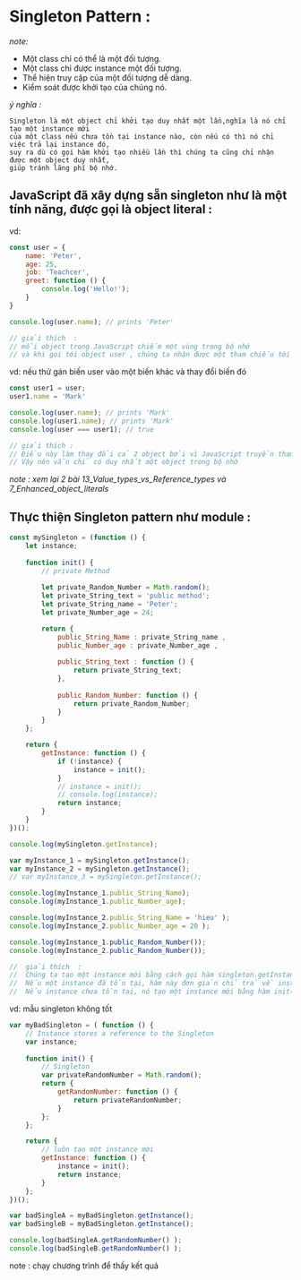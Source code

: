 
# Singleton Pattern : 
_note:_
-   Một class chỉ có thể là một đối tượng.
-   Một class chỉ được instance một đối tượng.
-   Thể hiện truy cập của một đối tượng dễ dàng.
-   Kiểm soát được khởi tạo của chúng nó.
    
_ý nghĩa :_

    Singleton là một object chỉ khởi tạo duy nhất một lần,nghĩa là nó chỉ tạo một instance mới 
    của một class nếu chưa tồn tại instance nào, còn nếu có thì nó chỉ việc trả lại instance đó,
    suy ra dù có gọi hàm khởi tạo nhiều lần thì chúng ta cũng chỉ nhận được một object duy nhất, 
    giúp tránh lãng phí bộ nhớ.



## JavaScript đã xây dựng sẵn singleton như là một tính năng, được gọi là object literal :

vd:
```js
const user = {
    name: 'Peter',
    age: 25,
    job: 'Teachcer',
    greet: function () {
        console.log('Hello!');
    }
}

console.log(user.name); // prints 'Peter'

// giải thích  :
// mỗi object trong JavaScript chiếm một vùng trong bộ nhớ 
// và khi gọi tới object user , chúng ta nhận được một tham chiếu tới nó
```

vd: nếu thử gán biến user vào một biến khác và thay đổi biến đó
```js
const user1 = user;
user1.name = 'Mark'

console.log(user.name); // prints 'Mark'
console.log(user1.name); // prints 'Mark'
console.log(user === user1); // true

// giải thích :
// Điều này làm thay đổi cả 2 object bởi vì JavaScript truyền tham chiếu chứ không phải truyền giá trị.
// Vậy nên vẫn chỉ có duy nhất một object trong bộ nhớ
```

_note : xem lại 2 bài 13_Value_types_vs_Reference_types và 7_Enhanced_object_literals_


## Thực thiện Singleton pattern như module :

```js
const mySingleton = (function () {
    let instance;
    
    function init() {
        // private Method
    
        let private_Random_Number = Math.random();
        let private_String_text = 'public method';
        let private_String_name = 'Peter';
        let private_Number_age = 24;

        return {
            public_String_Name : private_String_name ,
            public_Number_age : private_Number_age ,
            
            public_String_text : function () {
                return private_String_text;
            },
            
            public_Random_Number: function () {
                return private_Random_Number;
            }
        }
    };

    return {
        getInstance: function () {
            if (!instance) {
                instance = init();
            }
            // instance = init();
            // console.log(instance);
            return instance;
        }
    }
})();

console.log(mySingleton.getInstance);

var myInstance_1 = mySingleton.getInstance();
var myInstance_2 = mySingleton.getInstance();
// var myInstance_3 = mySingleton.getInstance();

console.log(myInstance_1.public_String_Name);           
console.log(myInstance_1.public_Number_age);           

console.log(myInstance_2.public_String_Name = 'hieu' );
console.log(myInstance_2.public_Number_age = 20 );     

console.log(myInstance_1.public_Random_Number());       
console.log(myInstance_2.public_Random_Number());

//  giải thích  : 
//  Chúng ta tạo một instance mới bằng cách gọi hàm singleton.getInstance 
//  Nếu một instance đã tồn tại, hàm này đơn giản chỉ trả về instance đó, 
//  Nếu instance chưa tồn tại, nó tạo một instance mới bằng hàm init()

```


vd: mẫu singleton không tốt 
```js
var myBadSingleton = ( function () {
    // Instance stores a reference to the Singleton
    var instance;
    
    function init() {
        // Singleton
        var privateRandomNumber = Math.random();
        return {
            getRandomNumber: function () {
                return privateRandomNumber;
            }
        };
    };

    return {
        // luôn tạo một instance mới  
        getInstance: function () {
            instance = init();
            return instance;
        }
    };
})();

var badSingleA = myBadSingleton.getInstance();
var badSingleB = myBadSingleton.getInstance();

console.log(badSingleA.getRandomNumber() );
console.log(badSingleB.getRandomNumber() ); 

```
note : chạy chương trình để thấy kết quả 